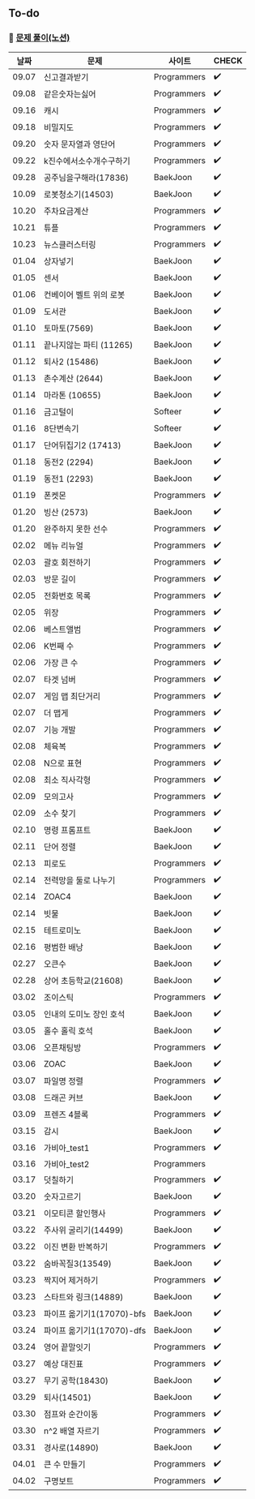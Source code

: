 ## To-do

### :pushpin: [문제 풀이(노션)](https://amazing-act-aab.notion.site/Study-63bcff57acf54873bc69d604866107c2)

| 날짜  | 문제                      | 사이트      | CHECK              |
| ----- | ------------------------- | ----------- | ------------------ |
| 09.07 | 신고결과받기              | Programmers | :heavy_check_mark: |
| 09.08 | 같은숫자는싫어            | Programmers | :heavy_check_mark: |
| 09.16 | 캐시                      | Programmers | :heavy_check_mark: |
| 09.18 | 비밀지도                  | Programmers | :heavy_check_mark: |
| 09.20 | 숫자 문자열과 영단어      | Programmers | :heavy_check_mark: |
| 09.22 | k진수에서소수개수구하기   | Programmers | :heavy_check_mark: |
| 09.28 | 공주님을구해라(17836)     | BaekJoon    | :heavy_check_mark: |
| 10.09 | 로봇청소기(14503)         | BaekJoon    | :heavy_check_mark: |
| 10.20 | 주차요금계산              | Programmers | :heavy_check_mark: |
| 10.21 | 튜플                      | Programmers | :heavy_check_mark: |
| 10.23 | 뉴스클러스터링            | Programmers | :heavy_check_mark: |
| 01.04 | 상자넣기                  | BaekJoon    | :heavy_check_mark: |
| 01.05 | 센서                      | BaekJoon    | :heavy_check_mark: |
| 01.06 | 컨베이어 벨트 위의 로봇   | BaekJoon    | :heavy_check_mark: |
| 01.09 | 도서관                    | BaekJoon    | :heavy_check_mark: |
| 01.10 | 토마토(7569)              | BaekJoon    | :heavy_check_mark: |
| 01.11 | 끝나지않는 파티 (11265)   | BaekJoon    | :heavy_check_mark: |
| 01.12 | 퇴사2 (15486)             | BaekJoon    | :heavy_check_mark: |
| 01.13 | 촌수계산 (2644)           | BaekJoon    | :heavy_check_mark: |
| 01.14 | 마라톤 (10655)            | BaekJoon    | :heavy_check_mark: |
| 01.16 | 금고털이                  | Softeer     | :heavy_check_mark: |
| 01.16 | 8단변속기                 | Softeer     | :heavy_check_mark: |
| 01.17 | 단어뒤집기2 (17413)       | BaekJoon    | :heavy_check_mark: |
| 01.18 | 동전2 (2294)              | BaekJoon    | :heavy_check_mark: |
| 01.19 | 동전1 (2293)              | BaekJoon    | :heavy_check_mark: |
| 01.19 | 폰켓몬                    | Programmers | :heavy_check_mark: |
| 01.20 | 빙산 (2573)               | BaekJoon    | :heavy_check_mark: |
| 01.20 | 완주하지 못한 선수        | Programmers | :heavy_check_mark: |
| 02.02 | 메뉴 리뉴얼               | Programmers | :heavy_check_mark: |
| 02.03 | 괄호 회전하기             | Programmers | :heavy_check_mark: |
| 02.03 | 방문 길이                 | Programmers | :heavy_check_mark: |
| 02.05 | 전화번호 목록             | Programmers | :heavy_check_mark: |
| 02.05 | 위장                      | Programmers | :heavy_check_mark: |
| 02.06 | 베스트앨범                | Programmers | :heavy_check_mark: |
| 02.06 | K번째 수                  | Programmers | :heavy_check_mark: |
| 02.06 | 가장 큰 수                | Programmers | :heavy_check_mark: |
| 02.07 | 타겟 넘버                 | Programmers | :heavy_check_mark: |
| 02.07 | 게임 맵 최단거리          | Programmers | :heavy_check_mark: |
| 02.07 | 더 맵게                   | Programmers | :heavy_check_mark: |
| 02.07 | 기능 개발                 | Programmers | :heavy_check_mark: |
| 02.08 | 체육복                    | Programmers | :heavy_check_mark: |
| 02.08 | N으로 표현                | Programmers | :heavy_check_mark: |
| 02.08 | 최소 직사각형             | Programmers | :heavy_check_mark: |
| 02.09 | 모의고사                  | Programmers | :heavy_check_mark: |
| 02.09 | 소수 찾기                 | Programmers | :heavy_check_mark: |
| 02.10 | 명령 프롬프트             | BaekJoon    | :heavy_check_mark: |
| 02.11 | 단어 정렬                 | BaekJoon    | :heavy_check_mark: |
| 02.13 | 피로도                    | Programmers | :heavy_check_mark: |
| 02.14 | 전력망을 둘로 나누기      | Programmers | :heavy_check_mark: |
| 02.14 | ZOAC4                     | BaekJoon    | :heavy_check_mark: |
| 02.14 | 빗물                      | BaekJoon    | :heavy_check_mark: |
| 02.15 | 테트로미노                | BaekJoon    | :heavy_check_mark: |
| 02.16 | 평범한 배낭               | BaekJoon    | :heavy_check_mark: |
| 02.27 | 오큰수                    | BaekJoon    | :heavy_check_mark: |
| 02.28 | 상어 초등학교(21608)      | BaekJoon    | :heavy_check_mark: |
| 03.02 | 조이스틱                  | Programmers | :heavy_check_mark: |
| 03.05 | 인내의 도미노 장인 호석   | BaekJoon    | :heavy_check_mark: |
| 03.05 | 홀수 홀릭 호석            | BaekJoon    | :heavy_check_mark: |
| 03.06 | 오픈채팅방                | Programmers | :heavy_check_mark: |
| 03.06 | ZOAC                      | BaekJoon    | :heavy_check_mark: |
| 03.07 | 파일명 정렬               | Programmers | :heavy_check_mark: |
| 03.08 | 드래곤 커브               | BaekJoon    | :heavy_check_mark: |
| 03.09 | 프렌즈 4블록              | Programmers | :heavy_check_mark: |
| 03.15 | 감시                      | BaekJoon    | :heavy_check_mark: |
| 03.16 | 가비아\_test1             | Programmers | :heavy_check_mark: |
| 03.16 | 가비아\_test2             | Programmers |                    |
| 03.17 | 덧칠하기                  | Programmers | :heavy_check_mark: |
| 03.20 | 숫자고르기                | BaekJoon    | :heavy_check_mark: |
| 03.21 | 이모티콘 할인행사         | Programmers | :heavy_check_mark: |
| 03.22 | 주사위 굴리기(14499)      | BaekJoon    | :heavy_check_mark: |
| 03.22 | 이진 변환 반복하기        | Programmers | :heavy_check_mark: |
| 03.22 | 숨바꼭질3(13549)          | BaekJoon    | :heavy_check_mark: |
| 03.23 | 짝지어 제거하기           | Programmers | :heavy_check_mark: |
| 03.23 | 스타트와 링크(14889)      | BaekJoon    | :heavy_check_mark: |
| 03.23 | 파이프 옮기기1(17070)-bfs | BaekJoon    | :heavy_check_mark: |
| 03.24 | 파이프 옮기기1(17070)-dfs | BaekJoon    | :heavy_check_mark: |
| 03.24 | 영어 끝말잇기             | Programmers | :heavy_check_mark: |
| 03.27 | 예상 대진표               | Programmers | :heavy_check_mark: |
| 03.27 | 무기 공학(18430)          | BaekJoon    | :heavy_check_mark: |
| 03.29 | 퇴사(14501)               | BaekJoon    | :heavy_check_mark: |
| 03.30 | 점프와 순간이동           | Programmers | :heavy_check_mark: |
| 03.30 | n^2 배열 자르기           | Programmers | :heavy_check_mark: |
| 03.31 | 경사로(14890)             | BaekJoon    | :heavy_check_mark: |
| 04.01 | 큰 수 만들기              | Programmers | :heavy_check_mark: |
| 04.02 | 구명보트                  | Programmers | :heavy_check_mark: |
